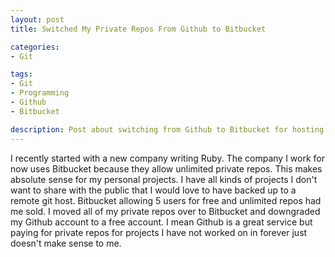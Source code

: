 ```yaml
---
layout: post
title: Switched My Private Repos From Github to Bitbucket

categories:
- Git

tags:
- Git
- Programming
- Github
- Bitbucket

description: Post about switching from Github to Bitbucket for hosting my private git repos
---
```


I recently started with a new company writing Ruby.
The company I work for now uses Bitbucket because they allow unlimited private repos.
This makes absolute sense for my personal projects. I have all kinds of projects 
I don&#39;t want to share with the public that I would love to have backed up to a remote git host.
Bitbucket allowing 5 users for free and unlimited repos had me sold. I moved all
of my private repos over to Bitbucket and downgraded my Github account to a free
account. I mean Github is a great service but paying for private repos for projects
I have not worked on in forever just doesn&#39;t make sense to me.
